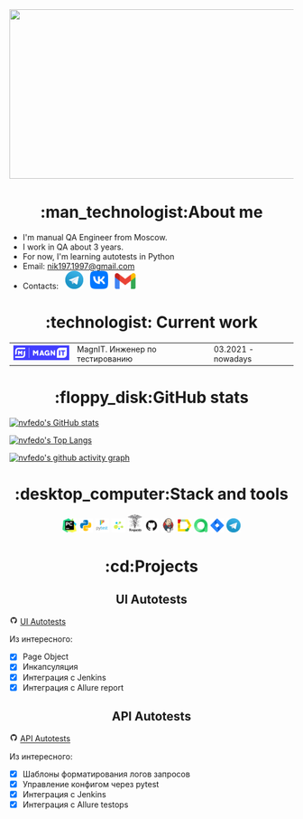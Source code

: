 <div align="center">
<img src=https://github.com/nvfedo/nvfedo/blob/main/resources/gif/hello-there-obi-wan-kenobi.gif width="750" height="300"/>
</div>

<h1 align="center">:man_technologist:About me</h1>

- I'm manual QA Engineer from Moscow.
- I work in QA about 3 years.
- For now, I'm learning autotests in Python
- Email: nik197.1997@gmail.com
- Contacts:
&#8287;
<a href="https://t.me/nvfedo"><img width="32px" alt="Telegram" title="Telegram" src="resources/social_networks_logo/telegram.png"/></a>
&#8287;
<a href="https://vk.com/nvfedo"><img width="32px" alt="VK" title="VK" src="resources/social_networks_logo/vk.png"/></a>
&#8287;
<a href="https://mail.google.com/mail/u/0/#inbox?compose=DmwnWsCPbsFNwnWhfllgNzBhxfvbFxkGtTdLbLGFDGDswNgPNCMqHgvNgkjRMvPBhDmCFkpxtmMl"><img width="37px" alt="Send me Email" title="Gmail" src="resources/social_networks_logo/gmail.png"/></a>

<h1 align="center">:technologist: Current work</h1>
 <table style="width=100%"  cellspacing="0" cellpadding="5">
	<tr>
        <td align="center">
            <a href="https://www.magnit.tech/" target="_blank" rel="noopener noreferrer"><img style="width:110px" src="resources/work_logo/magnit-tech.png"></a>
        </td>
        <td >
         MagnIT. Инженер по тестированию
        </td>
        <td>03.2021 - nowadays </td>
    </tr>
</table>

<h1 align="center">:floppy_disk:GitHub stats</h1>

[![nvfedo's GitHub stats](https://github-readme-stats.vercel.app/api?username=nvfedo&show_icons=true&theme=merko)](https://github.com/anuraghazra/github-readme-stats)

[![nvfedo's Top Langs](https://github-readme-stats.vercel.app/api/top-langs/?username=nvfedo&show_icons=true&theme=merko)](https://github.com/anuraghazra/github-readme-stats)

[![nvfedo's github activity graph](https://github-readme-activity-graph.cyclic.app/graph?username=nvfedo&theme=merko)](https://github.com/ashutosh00710/github-readme-activity-graph)

<h1 align="center">:desktop_computer:Stack and tools</h1>
<p  align="center">
  <code><img width="5%" title="Pycharm" src="resources/stack_logo/pycharm.png"></code>
  <code><img width="5%" title="Python" src="resources/stack_logo/python.png"></code>
  <code><img width="5%" title="Pytest" src="resources/stack_logo/pytest.png"></code>
  <code><img width="5%" title="Selene" src="resources/stack_logo/selene.png"></code>
  <code><img width="5%" title="Requests" src="resources/stack_logo/requests.png"></code>
  <code><img width="5%" title="GitHub" src="resources/stack_logo/github.png"></code>
  <code><img width="5%" title="Jenkins" src="resources/stack_logo/jenkins.png"></code>
  <code><img width="5%" title="Allure Report" src="resources/stack_logo/allure_report.png"></code>
  <code><img width="5%" title="Allure TestOps" src="resources/stack_logo/allure_testops.png"></code>
  <code><img width="5%" title="Jira" src="resources/stack_logo/jira.png"></code>
  <code><img width="5%" title="Telegram" src="resources/social_networks_logo/telegram.png"></code>
</p>

<h1 align="center">:cd:Projects</h1>
<h2 align="center">UI Autotests</h2>

<img width="3%" title="GitHub" src="resources/stack_logo/github.png"> [UI Autotests](https://github.com/nvfedo/UI_tests_demoqa)

Из интересного:

- [x] Page Object
- [x] Инкапсуляция
- [x] Интеграция с Jenkins
- [x] Интеграция с Allure report

<h2 align="center">API Autotests</h2>

<img width="3%" title="GitHub" src="resources/stack_logo/github.png"> [API Autotests](https://github.com/nvfedo/API_reqres_in)

Из интересного:

- [x] Шаблоны форматирования логов запросов
- [x] Управление конфигом через pytest
- [x] Интеграция с Jenkins
- [x] Интеграция с Allure testops
